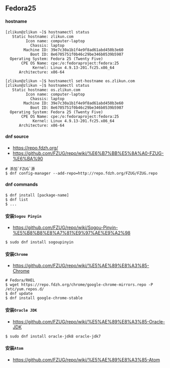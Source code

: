 ## Fedora25

#### hostname
```
[zlikun@zlikun ~]$ hostnamectl status
   Static hostname: zlikun.com
         Icon name: computer-laptop
           Chassis: laptop
        Machine ID: 39e7c30a1b1f4e9f8ad61abd450b3e60
           Boot ID: 8e6705751f0b46c29be346b0539b5987
  Operating System: Fedora 25 (Twenty Five)
       CPE OS Name: cpe:/o:fedoraproject:fedora:25
            Kernel: Linux 4.9.13-201.fc25.x86_64
      Architecture: x86-64

[zlikun@zlikun ~]$ hostnamectl set-hostname os.zlikun.com
[zlikun@zlikun ~]$ hostnamectl status
   Static hostname: os.zlikun.com
         Icon name: computer-laptop
           Chassis: laptop
        Machine ID: 39e7c30a1b1f4e9f8ad61abd450b3e60
           Boot ID: 8e6705751f0b46c29be346b0539b5987
  Operating System: Fedora 25 (Twenty Five)
       CPE OS Name: cpe:/o:fedoraproject:fedora:25
            Kernel: Linux 4.9.13-201.fc25.x86_64
      Architecture: x86-64
```

#### dnf source
- <https://repo.fdzh.org/>
- <https://github.com/FZUG/repo/wiki/%E6%B7%BB%E5%8A%A0-FZUG-%E6%BA%90>
```
# 添加`FZUG`源
$ dnf config-manager --add-repo=http://repo.fdzh.org/FZUG/FZUG.repo
```

#### dnf commands
```
$ dnf install [package-name]
$ dnf list
$ ...
```

#### 安装`Sogou Pinyin`
- <https://github.com/FZUG/repo/wiki/Sogou-Pinyin-%E5%B8%B8%E8%A7%81%E9%97%AE%E9%A2%98>
```
$ sudo dnf install sogoupinyin
```

#### 安装`Chrome`
- <https://github.com/FZUG/repo/wiki/%E5%AE%89%E8%A3%85-Chrome>
```
# Fedora/RHEL
$ wget https://repo.fdzh.org/chrome/google-chrome-mirrors.repo -P /etc/yum.repos.d/
$ dnf update
$ dnf install google-chrome-stable
```

#### 安装`Oracle JDK`
- <https://github.com/FZUG/repo/wiki/%E5%AE%89%E8%A3%85-Oracle-JDK>
```
$ sudo dnf install oracle-jdk8 oracle-jdk7
```

#### 安装`Atom`
- <https://github.com/FZUG/repo/wiki/%E5%AE%89%E8%A3%85-Atom>
```

```